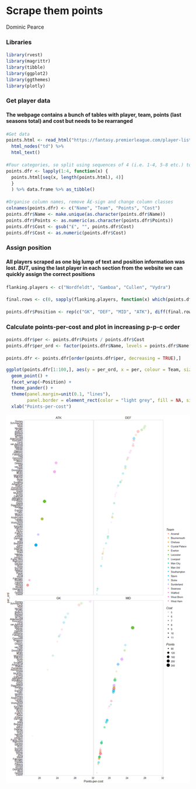 Scrape them points
================
Dominic Pearce

### Libraries

``` r
library(rvest)
library(magrittr)
library(tibble)
library(ggplot2)
library(ggthemes)
library(plotly)
```

### Get player data

#### The webpage contains a bunch of tables with player, team, points (last seasons total) and cost but needs to be rearranged

``` r
#Get data
points.html <- read_html("https://fantasy.premierleague.com/player-list/") %>%
  html_nodes("td") %>%
  html_text()

#Four categories, so split using sequences of 4 (i.e. 1-4, 5-8 etc.) to rearrange
points.dfr <- lapply(1:4, function(x) {
  points.html[seq(x, length(points.html), 4)]
  }
  ) %>% data.frame %>% as_tibble()

#Organise column names, remove Â£-sign and change column classes
colnames(points.dfr) <- c("Name", "Team", "Points", "Cost")
points.dfr$Name <- make.unique(as.character(points.dfr$Name))
points.dfr$Points <- as.numeric(as.character(points.dfr$Points))
points.dfr$Cost <- gsub("£", "", points.dfr$Cost)
points.dfr$Cost <- as.numeric(points.dfr$Cost)
```

### Assign position

#### All players scraped as one big lump of text and position information was lost. *BUT*, using the last player in each section from the website we can quickly assign the correct positions

``` r
flanking.players <- c("Nordfeldt", "Gamboa", "Cullen", "Vydra")

final.rows <- c(0, sapply(flanking.players, function(x) which(points.dfr$Name == x)))

points.dfr$Position <- rep(c("GK", "DEF", "MID", "ATK"), diff(final.rows))
```

### Calculate points-per-cost and plot in increasing p-p-c order

``` r
points.dfr$per <- points.dfr$Points / points.dfr$Cost
points.dfr$per_ord <- factor(points.dfr$Name, levels = points.dfr$Name[order(points.dfr$per)])

points.dfr <- points.dfr[order(points.dfr$per, decreasing = TRUE),]
```

``` r
ggplot(points.dfr[1:100,], aes(y = per_ord, x = per, colour = Team, size = Points, alpha = Cost)) + 
  geom_point() + 
  facet_wrap(~Position) + 
  theme_pander() + 
  theme(panel.margin=unit(0.1, "lines"),
        panel.border = element_rect(color = "light grey", fill = NA, size = 0.1)) +
  xlab("Points-per-cost")
```

![](points-scraper_files/figure-markdown_github/unnamed-chunk-6-1.png)
